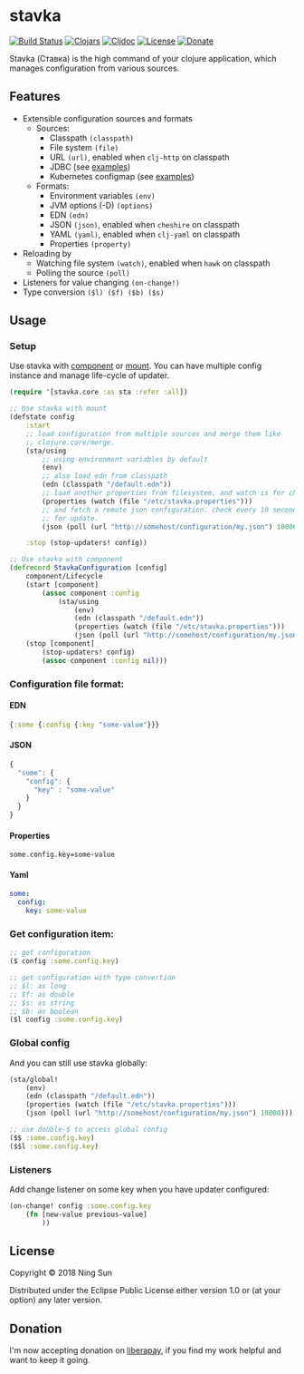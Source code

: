 # stavka

[![Build Status](https://travis-ci.org/sunng87/stavka.png?branch=master)](https://travis-ci.org/sunng87/stavka)
[![Clojars](https://img.shields.io/clojars/v/stavka.svg)](https://clojars.org/stavka)
[![Cljdoc](https://img.shields.io/badge/cljdoc-stavka-blue.svg)](https://cljdoc.xyz/d/stavka/stavka)
[![License](https://img.shields.io/badge/license-eclipse-blue.svg)](https://github.com/sunng87/stavka/blob/master/LICENSE)
[![Donate](https://img.shields.io/badge/donate-liberapay-yellow.svg)](https://liberapay.com/Sunng/donate)

Stavka (Ставка) is the high command of your clojure application,
which manages configuration from various sources.

## Features

* Extensible configuration sources and formats
  * Sources:
    * Classpath `(classpath)`
    * File system `(file)`
    * URL `(url)`, enabled when `clj-http` on classpath
    * JDBC (see [examples](https://github.com/sunng87/stavka/blob/master/examples/stavka/example/jdbc.clj))
    * Kubernetes configmap (see [examples](https://github.com/sunng87/stavka/blob/master/examples/stavka/example/kubernetes.clj))
  * Formats:
    * Environment variables `(env)`
    * JVM options (-D) `(options)`
    * EDN `(edn)`
    * JSON `(json)`, enabled when `cheshire` on classpath
    * YAML `(yaml)`, enabled when `clj-yaml` on classpath
    * Properties `(property)`
* Reloading by
  * Watching file system `(watch)`, enabled when `hawk` on classpath
  * Polling the source `(poll)`
* Listeners for value changing `(on-change!)`
* Type conversion `($l) ($f) ($b) ($s)`


## Usage

### Setup

Use stavka with [component](https://github.com/stuartsierra/component)
or [mount](https://github.com/tolitius/mount). You can have multiple
config instance and manage life-cycle of updater.

```clj
(require '[stavka.core :as sta :refer :all])

;; Use stavka with mount
(defstate config
    :start
    ;; load configuration from multiple sources and merge them like
    ;; clojure.core/merge.
    (sta/using
        ;; using environment variables by default
        (env)
        ;; also load edn from classpath
        (edn (classpath "/default.edn"))
        ;; load another properties from filesystem, and watch is for change
        (properties (watch (file "/etc/stavka.properties")))
        ;; and fetch a remote json configuration. check every 10 seconds
        ;; for update.
        (json (poll (url "http://somehost/configuration/my.json") 10000)))

    :stop (stop-updaters! config))

;; Use stavka with component
(defrecord StavkaConfiguration [config]
    component/Lifecycle
    (start [component]
        (assoc component :config
            (sta/using
                (env)
                (edn (classpath "/default.edn"))
                (properties (watch (file "/etc/stavka.properties")))
                (json (poll (url "http://somehost/configuration/my.json") 10000)))))
    (stop [component]
        (stop-updaters! config)
        (assoc component :config nil)))
```

### Configuration file format:

#### EDN

```clojure
{:some {:config {:key "some-value"}}}
```

#### JSON

```javascript
{
  "some": {
    "config": {
      "key" : "some-value"
    }
  }
}

```

#### Properties

```properties
some.config.key=some-value
```

#### Yaml

```yaml
some:
  config:
    key: some-value
```

### Get configuration item:

```clj
;; get configuration
($ config :some.config.key)

;; get configuration with type convertion
;; $l: as long
;; $f: as double
;; $s: as string
;; $b: as boolean
($l config :some.config.key)
```

### Global config

And you can still use stavka globally:

```clj
(sta/global!
    (env)
    (edn (classpath "/default.edn"))
    (properties (watch (file "/etc/stavka.properties")))
    (json (poll (url "http://somehost/configuration/my.json") 10000)))

;; use double-$ to access global config
($$ :some.config.key)
($$l :some.config.key)
```

### Listeners

Add change listener on some key when you have updater configured:

```clj
(on-change! config :some.config.key
    (fn [new-value previous-value]
        ))
```

## License

Copyright © 2018 Ning Sun

Distributed under the Eclipse Public License either version 1.0 or (at
your option) any later version.

## Donation

I'm now accepting donation on [liberapay](https://liberapay.com/Sunng/donate),
if you find my work helpful and want to keep it going.
